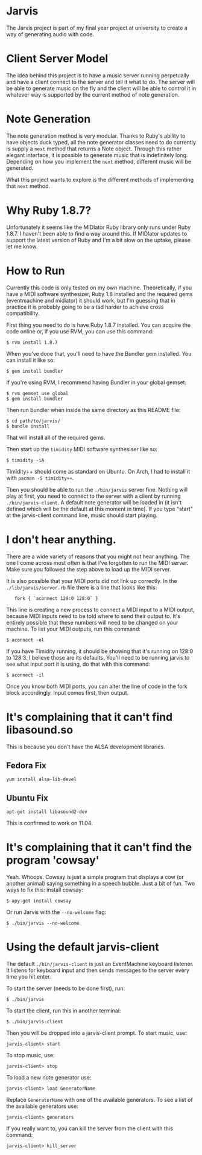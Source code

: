 # Jarvis

The Jarvis project is part of my final year project at university to create a
way of generating audio with code.

# Client Server Model

The idea behind this project is to have a music server running perpetually and
have a client connect to the server and tell it what to do. The server will be
able to generate music on the fly and the client will be able to control it in
whatever way is supported by the current method of note generation.

# Note Generation

The note generation method is very modular. Thanks to Ruby's ability to have
objects duck typed, all the note generator classes need to do currently is
supply a `next` method that returns a Note object. Through this rather elegant
interface, it is possible to generate music that is indefinitely long. Depending
on how you implement the `next` method, different music will be generated.

What this project wants to explore is the different methods of implementing that
`next` method.

# Why Ruby 1.8.7?

Unfortunately it seems like the MIDIator Ruby library only runs under Ruby
1.8.7. I haven't been able to find a way around this. If MIDIator updates to
support the latest version of Ruby and I'm a bit slow on the uptake, please let
me know.

# How to Run

Currently this code is only tested on my own machine. Theoretically, if you have
a MIDI software synthesizer, Ruby 1.8 installed and the required gems
(eventmachine and midiator) it should work, but I'm guessing that in practice it
is probably going to be a tad harder to achieve cross compatibility.

First thing you need to do is have Ruby 1.8.7 installed. You can acquire the
code online or, if you use RVM, you can use this command:

    $ rvm install 1.8.7

When you've done that, you'll need to have the Bundler gem installed. You can
install it like so:

    $ gem install bundler

If you're using RVM, I recommend having Bundler in your global gemset:

    $ rvm gemset use global
    $ gem install bundler

Then run bundler when inside the same directory as this README file:

    $ cd path/to/jarvis/
    $ bundle install

That will install all of the required gems.

Then start up the `timidity` MIDI software synthesiser like so:

    $ timidity -iA

Timidity++ should come as standard on Ubuntu. On Arch, I had to install it with
`pacman -S timidity++`.

Then you should be able to run the `./bin/jarvis` server fine. Nothing will play
at first, you need to connect to the server with a client by running
`./bin/jarvis-client`. A default note generator will be loaded in (it isn't
defined which will be the default at this moment in time). If you type "start"
at the jarvis-client command line, music should start playing.

# I don't hear anything.

There are a wide variety of reasons that you might not hear anything. The one I
come across most often is that I've forgotten to run the MIDI server. Make sure
you followed the step above to load up the MIDI server.

It is also possible that your MIDI ports did not link up correctly. In the
`./lib/jarvis/server.rb` file there is a line that looks like this:

````
   fork { `aconnect 129:0 128:0` }
````

This line is creating a new process to connect a MIDI input to a MIDI output,
because MIDI inputs need to be told where to send their output to. It's entirely
possible that these numbers will need to be changed on your machine. To list
your MIDI outputs, run this command:

    $ aconnect -ol

If you have Timidity running, it should be showing that it's running on 128:0 to
128:3. I believe those are its defaults. You'll need to be running jarvis to see
what input port it is using, do that with this command:

    $ aconnect -il

Once you know both MIDI ports, you can alter the line of code in the fork block
accordingly. Input comes first, then output.

# It's complaining that it can't find libasound.so

This is because you don't have the ALSA development libraries.

## Fedora Fix

    yum install alsa-lib-devel

## Ubuntu Fix

    apt-get install libasound2-dev

This is confirmed to work on 11.04.

# It's complaining that it can't find the program 'cowsay'

Yeah. Whoops. Cowsay is just a simple program that displays a cow (or another
animal) saying something in a speech bubble. Just a bit of fun. Two ways to fix
this: install cowsay:

    $ apy-get install cowsay

Or run Jarvis with the `--no-welcome` flag:

    $ ./bin/jarvis --no-welcome

# Using the default jarvis-client

The default `./bin/jarvis-client` is just an EventMachine keyboard listener. It listens
for keyboard input and then sends messages to the server every time you hit
enter.

To start the server (needs to be done first), run:

    $ ./bin/jarvis

To start the client, run this in another terminal:

    $ ./bin/jarvis-client

Then you will be dropped into a jarvis-client prompt. To start music, use:

    jarvis-client> start

To stop music, use:

    jarvis-client> stop

To load a new note generator use:

    jarvis-client> load GeneratorName

Replace `GeneratorName` with one of the available generators. To see a list of
the available generators use:

    jarvis-client> generators

If you really want to, you can kill the server from the client with this
command:

    jarvis-client> kill_server
